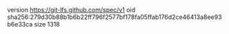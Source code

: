 version https://git-lfs.github.com/spec/v1
oid sha256:279d30b88b1b6b22ff796f2577bf178fa05ffab176d2ce46413a8ee93b6e33ca
size 1318
